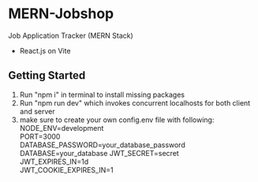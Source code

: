 # MERN-Jobshop
Job Application Tracker (MERN Stack)
- React.js on Vite

## Getting Started
1. Run "npm i" in terminal to install missing packages
2. Run "npm run dev" which invokes concurrent localhosts for both client and server
3. make sure to create your own config.env file with following:\
  NODE_ENV=development\
  PORT=3000\
  DATABASE_PASSWORD=your_database_password
  DATABASE=your_database
  JWT_SECRET=secret\
  JWT_EXPIRES_IN=1d\
  JWT_COOKIE_EXPIRES_IN=1
